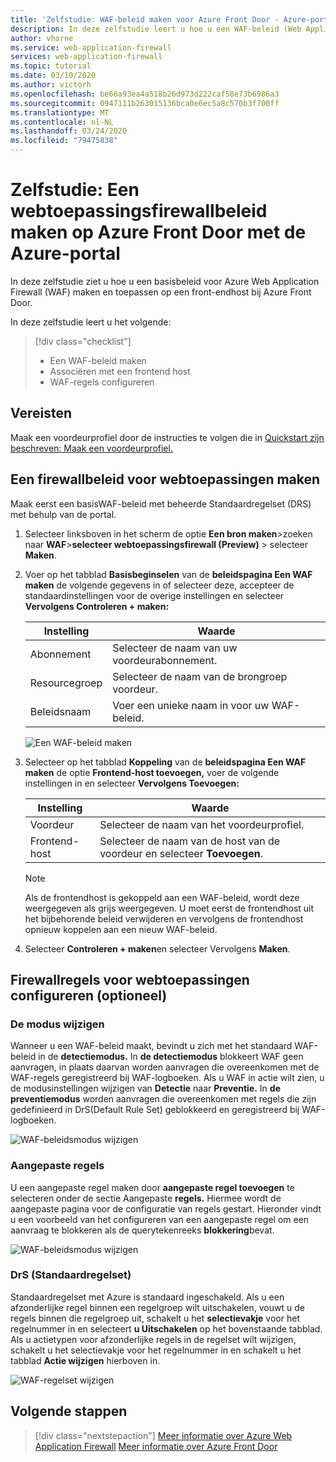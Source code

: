 ```yaml
---
title: 'Zelfstudie: WAF-beleid maken voor Azure Front Door - Azure-portal'
description: In deze zelfstudie leert u hoe u een WAF-beleid (Web Application Firewall) maakt met behulp van de Azure-portal.
author: vhorne
ms.service: web-application-firewall
services: web-application-firewall
ms.topic: tutorial
ms.date: 03/10/2020
ms.author: victorh
ms.openlocfilehash: be66a93ea4a518b26d973d222caf58e73b6986a3
ms.sourcegitcommit: 0947111b263015136bca0e6ec5a8c570b3f700ff
ms.translationtype: MT
ms.contentlocale: nl-NL
ms.lasthandoff: 03/24/2020
ms.locfileid: "79475838"
---
```

# <a name="tutorial-create-a-web-application-firewall-policy-on-azure-front-door-using-the-azure-portal"></a>Zelfstudie: Een webtoepassingsfirewallbeleid maken op Azure Front Door met de Azure-portal

In deze zelfstudie ziet u hoe u een basisbeleid voor Azure Web Application Firewall (WAF) maken en toepassen op een front-endhost bij Azure Front Door.

In deze zelfstudie leert u het volgende:

> [!div class="checklist"]
> * Een WAF-beleid maken
> * Associëren met een frontend host
> * WAF-regels configureren

## <a name="prerequisites"></a>Vereisten

Maak een voordeurprofiel door de instructies te volgen die in [Quickstart zijn beschreven: Maak een voordeurprofiel.](../../frontdoor/quickstart-create-front-door.md) 

## <a name="create-a-web-application-firewall-policy"></a>Een firewallbeleid voor webtoepassingen maken

Maak eerst een basisWAF-beleid met beheerde Standaardregelset (DRS) met behulp van de portal. 

1. Selecteer linksboven in het scherm de optie **Een bron maken**>zoeken naar **WAF**>**selecteer webtoepassingsfirewall (Preview)** > selecteer **Maken**.
2. Voer op het tabblad **Basisbeginselen** van de **beleidspagina Een WAF maken** de volgende gegevens in of selecteer deze, accepteer de standaardinstellingen voor de overige instellingen en selecteer **Vervolgens Controleren + maken:**

    | Instelling                 | Waarde                                              |
    | ---                     | ---                                                |
    | Abonnement            |Selecteer de naam van uw voordeurabonnement.|
    | Resourcegroep          |Selecteer de naam van de brongroep voordeur.|
    | Beleidsnaam             |Voer een unieke naam in voor uw WAF-beleid.|

   ![Een WAF-beleid maken](../media/waf-front-door-create-portal/basic.png)

3. Selecteer op het tabblad **Koppeling** van de **beleidspagina Een WAF maken** de optie **Frontend-host toevoegen,** voer de volgende instellingen in en selecteer **Vervolgens Toevoegen:**

    | Instelling                 | Waarde                                              |
    | ---                     | ---                                                |
    | Voordeur              | Selecteer de naam van het voordeurprofiel.|
    | Frontend-host           | Selecteer de naam van de host van de voordeur en selecteer **Toevoegen**.|
    
    > [!NOTE]
    > Als de frontendhost is gekoppeld aan een WAF-beleid, wordt deze weergegeven als grijs weergegeven. U moet eerst de frontendhost uit het bijbehorende beleid verwijderen en vervolgens de frontendhost opnieuw koppelen aan een nieuw WAF-beleid.
1. Selecteer **Controleren + maken**en selecteer Vervolgens **Maken**.

## <a name="configure-web-application-firewall-rules-optional"></a>Firewallregels voor webtoepassingen configureren (optioneel)

### <a name="change-mode"></a>De modus wijzigen

Wanneer u een WAF-beleid maakt, bevindt u zich met het standaard WAF-beleid in de **detectiemodus.** In **de detectiemodus** blokkeert WAF geen aanvragen, in plaats daarvan worden aanvragen die overeenkomen met de WAF-regels geregistreerd bij WAF-logboeken.
Als u WAF in actie wilt zien, u de modusinstellingen wijzigen van **Detectie** naar **Preventie.** In **de preventiemodus** worden aanvragen die overeenkomen met regels die zijn gedefinieerd in DrS(Default Rule Set) geblokkeerd en geregistreerd bij WAF-logboeken.

 ![WAF-beleidsmodus wijzigen](../media/waf-front-door-create-portal/policy.png)

### <a name="custom-rules"></a>Aangepaste regels

U een aangepaste regel maken door **aangepaste regel toevoegen** te selecteren onder de sectie Aangepaste **regels.** Hiermee wordt de aangepaste pagina voor de configuratie van regels gestart. Hieronder vindt u een voorbeeld van het configureren van een aangepaste regel om een aanvraag te blokkeren als de querytekenreeks **blokkering**bevat.

![WAF-beleidsmodus wijzigen](../media/waf-front-door-create-portal/customquerystring2.png)

### <a name="default-rule-set-drs"></a>DrS (Standaardregelset)

Standaardregelset met Azure is standaard ingeschakeld. Als u een afzonderlijke regel binnen een regelgroep wilt uitschakelen, vouwt u de regels binnen die regelgroep uit, schakelt u het **selectievakje** voor het regelnummer in en selecteert **u Uitschakelen** op het bovenstaande tabblad. Als u actietypen voor afzonderlijke regels in de regelset wilt wijzigen, schakelt u het selectievakje voor het regelnummer in en schakelt u het tabblad **Actie wijzigen** hierboven in.

 ![WAF-regelset wijzigen](../media/waf-front-door-create-portal/managed2.png)

## <a name="next-steps"></a>Volgende stappen

> [!div class="nextstepaction"]
> [Meer informatie over Azure Web Application Firewall](../overview.md)
> [Meer informatie over Azure Front Door](../../frontdoor/front-door-overview.md)